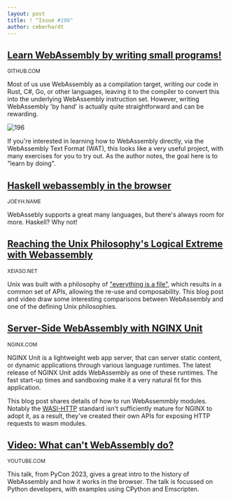 ```yaml
---
layout: post
title: ! "Issue #196"
author: ceberhardt
---
```



## [Learn WebAssembly by writing small programs!](https://github.com/EmNudge/watlings)

<small>GITHUB.COM</small>

Most of us use WebAssembly as a compilation target, writing our code in Rust, C#, Go, or other languages, leaving it to the compiler to convert this into the underlying WebAssembly instruction set. However, writing WebAssembly 'by hand' is actually quite straightforward and can be rewarding.

![196](https://wasmweekly.news/img/196.png)

If you're interested in learning how to WebAssembly directly, via the WebAssembly Text Format (WAT), this looks like a very useful project, with many exercises for you to try out. As the author notes, the goal here is to "learn by doing".

## [Haskell webassembly in the browser](https://joeyh.name/blog/entry/Haskell_webassembly_in_the_browser/)

<small> JOEYH.NAME</small>

WebAssebly supports a great many languages, but there's always room for more. Haskell? Why not!

## [Reaching the Unix Philosophy's Logical Extreme with Webassembly](https://xeiaso.net/talks/unix-philosophy-logical-extreme-wasm)

<small>XEIASO.NET</small>

Unix was built with a philosophy of ["everything is a file"](https://en.wikipedia.org/wiki/Everything_is_a_file), which results in a common set of APIs, allowing the re-use and composability. This blog post and video draw some interesting comparisons between WebAssembly and one of the defining Unix philosophies.

## [Server-Side WebAssembly with NGINX Unit](https://www.nginx.com/blog/server-side-webassembly-nginx-unit/)

<small>NGINX.COM</small>

NGINX Unit is a lightweight web app server, that can server static content, or dynamic applications through various language runtimes. The latest release of NGINX Unit adds WebAssembly as one of these runtimes. The fast start-up times and sandboxing make it a very natural fit for this application.

This blog post shares details of how to run WebAssemmbly modules. Notably the [WASI-HTTP](https://github.com/WebAssembly/wasi-http) standard isn't sufficiently mature for NGINX to adopt it, as a result, they've created their own APIs for exposing HTTP requests to wasm modules.

## [Video: What can't WebAssembly do?](https://www.youtube.com/watch?v=JbZAsSzzk0E)

<small>YOUTUBE.COM</small>

This talk, from PyCon 2023, gives a great intro to the history of WebAssembly and how it works in the browser. The talk is focussed on Python developers, with examples using CPython and Emscripten.
